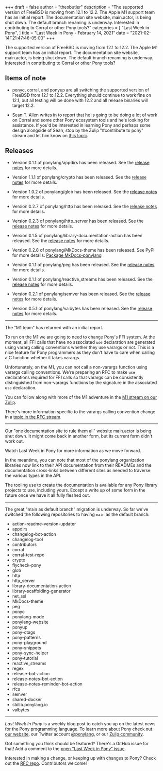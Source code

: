 +++
draft = false
author = "theobutler"
description = "The supported version of FreeBSD is moving from 12.1 to 12.2. The Apple M1 support team has an initial report. The documentation site website, main.actor, is being shut down. The default branch renaming is underway. Interested in contributing to Corral or other Pony tools?"
categories = [
    "Last Week in Pony",
]
title = "Last Week in Pony - February 14, 2021"
date = "2021-02-14T21:47:46-05:00"
+++

The supported version of FreeBSD is moving from 12.1 to 12.2. The Apple M1 support team has an initial report. The documentation site website, main.actor, is being shut down. The default branch renaming is underway. Interested in contributing to Corral or other Pony tools?
<!--more-->

## Items of note

- ponyc, corral, and ponyup are all switching the supported version of FreeBSD from 12.1 to 12.2. Everything should continue to work fine on 12.1, but all testing will be done with 12.2 and all release binaries will target 12.2.

- Sean T. Allen writes in to report that he is going to be doing a lot of work on Corral and some other Pony ecosystem tools and he's looking for assistance. If you'd be interested in learning Pony and perhaps some design alongside of Sean, stop by the Zulip "#contribute to pony" stream and let him know on [this topic](https://ponylang.zulipchat.com/#narrow/stream/192795-contribute-to.20Pony/topic/Corral).

## Releases

- Version 0.1.1 of ponylang/appdirs has been released.
See the [release notes](https://github.com/ponylang/appdirs/releases/tag/0.1.1) for more details.

- Version 1.1.1 of ponylang/crypto has been released.
See the [release notes](https://github.com/ponylang/crypto/releases/tag/1.1.1) for more details.

- Version 1.0.2 of ponylang/glob has been released.
See the [release notes](https://github.com/ponylang/glob/releases/tag/1.0.2) for more details.

- Version 0.2.7 of ponylang/http has been released.
See the [release notes](https://github.com/ponylang/http/releases/tag/0.2.7) for more details.

- Version 0.2.3 of ponylang/http_server has been released.
See the [release notes](https://github.com/ponylang/http_server/releases/tag/0.2.3) for more details.

- Version 0.1.5 of ponylang/library-documentation-action has been released.
See the [release notes](https://github.com/ponylang/library-documentation-action/releases/tag/0.1.5) for more details.

- Version 0.2.8 of ponylang/MkDocs-theme has been released.
See PyPI for more details: [Package MkDocs-ponylang](https://pypi.org/project/MkDocs-ponylang/)

- Version 0.1.1 of ponylang/peg has been released.
See the [release notes](https://github.com/ponylang/peg/releases/tag/0.1.1) for more details.

- Version 0.1.1 of ponylang/reactive_streams has been released.
See the [release notes](https://github.com/ponylang/reactive_streams/releases/tag/0.1.1) for more details.

- Version 0.2.1 of ponylang/semver has been released.
See the [release notes](https://github.com/ponylang/semver/releases/tag/0.2.1) for more details.

- Version 0.5.1 of ponylang/valbytes has been released.
See the [release notes](https://github.com/ponylang/valbytes/releases/tag/0.5.1) for more details.

---

The "M1 team" has returned with an initial report.

To run on the M1 we are going to need to change Pony's FFI system. At the moment, all FFI calls that have no associated `use` declaration are generated using vararg calling conventions whether they use varargs or not. This is a nice feature for Pony programmers as they don't have to care when calling a C function whether it takes varargs.

Unfortunately, on the M1, you can not call a non-varargs function using varargs calling conventions. We're preparing an RFC to make `use` declarations required for FFI calls so that varargs can be consistently distinguished from non-varargs functions by the signature in the associated `use` declaration.

You can follow along with more of the M1 adventure in the [M1 stream on our Zulip](https://ponylang.zulipchat.com/#narrow/stream/275038-M1).

There's more information specific to the varargs calling convention change in a [topic in the RFC stream](https://ponylang.zulipchat.com/#narrow/stream/189959-RFCs/topic/Distinguish.20FFI.20varargs).

---

Our "one documentation site to rule them all" website main.actor is being shut down. It might come back in another form, but its current form didn't work out.

Watch Last Week in Pony for more information as we move forward.

In the meantime, you can note that most of the ponylang organization libraries now link to their API documentation from their READMEs and the documentation cross-links between different sites as needed to traverse the various types in the API.

The tooling use to create the documentation is available for any Pony library projects to use, including yours. Except a write up of some form in the future once we have it all fully fleshed out.

---

The great "main as default branch" migration is underway. So far we've switched the following repositories to having `main` as the default branch:

- action-readme-version-updater
- appdirs
- changelog-bot-action
- changelog-tool
- contributors
- corral
- corral-test-repo
- crypto
- flycheck-pony
- glob
- http
- http_server
- library-documentation-action
- library-scaffolding-generator
- net_ssl
- MkDocs-theme
- peg
- ponyc
- ponylang-mode
- ponylang-website
- ponyup
- pony-ctags
- pony-patterns
- pony-playground
- pony-snippets
- pony-sync-helper
- pony-tutorial
- reactive_streams
- regex
- release-bot-action
- release-notes-bot-action
- release-notes-reminder-bot-action
- rfcs
- semver
- shared-docker
- stdlib.ponylang.io
- valbytes

---

_Last Week In Pony_ is a weekly blog post to catch you up on the latest news for the Pony programming language. To learn more about Pony check out [our website](https://ponylang.io), our Twitter account [@ponylang](https://twitter.com/ponylang), or our [Zulip community](https://ponylang.zulipchat.com).

Got something you think should be featured? There's a GitHub issue for that! Add a comment to the [open "Last Week in Pony" issue](https://github.com/ponylang/ponylang.github.io/issues?q=is%3Aissue+is%3Aopen+label%3Alast-week-in-pony).

Interested in making a change, or keeping up with changes to Pony? Check out the [RFC repo](https://github.com/ponylang/rfcs). Contributors welcome!
